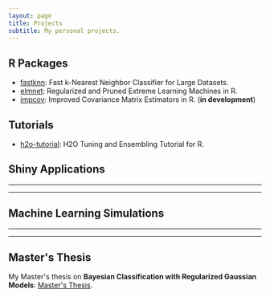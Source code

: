 ```yaml
---
layout: page
title: Projects
subtitle: My personal projects.
---
```


## R Packages

- [fastknn](https://davpinto.github.io/fastknn/): Fast k-Nearest Neighbor Classifier for Large Datasets.
- [elmnet](https://github.com/davpinto/elmnet): Regularized and Pruned Extreme Learning Machines in R.
- [impcov](https://github.com/davpinto/impcov): Improved Covariance Matrix Estimators in R. (**in development**)

## Tutorials

- [h2o-tutorial](https://davpinto.github.io/h2o-tutorial/): H2O Tuning and Ensembling Tutorial for R.

## Shiny Applications

----

----

## Machine Learning Simulations

----

----

## Master's Thesis

My Master's thesis on **Bayesian Classification with Regularized Gaussian Models**: [Master's Thesis](https://github.com/davpinto/master-thesis).